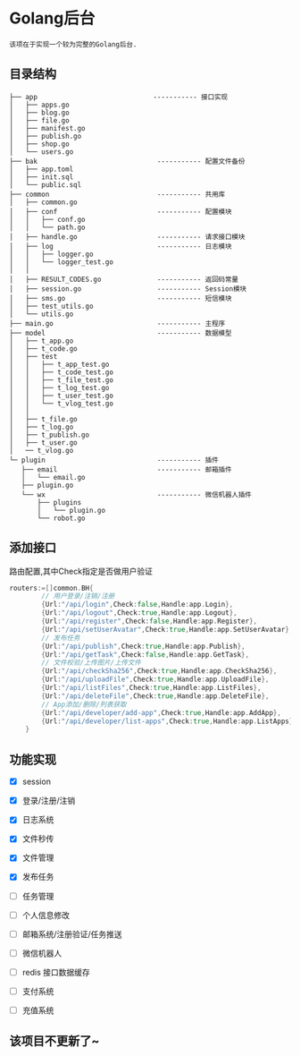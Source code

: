 # Golang后台

    该项在于实现一个较为完整的Golang后台.
    
## 目录结构
    
    ├── app                             ----------- 接口实现
    │   ├── apps.go     
    │   ├── blog.go
    │   ├── file.go
    │   ├── manifest.go
    │   ├── publish.go
    │   ├── shop.go
    │   └── users.go
    ├── bak                              ----------- 配置文件备份
    │   ├── app.toml
    │   ├── init.sql
    │   └── public.sql
    ├── common                           ----------- 共用库
    │   ├── common.go
    │   ├── conf                         ----------- 配置模块
    │   │   ├── conf.go
    │   │   └── path.go
    │   ├── handle.go                    ----------- 请求接口模块
    │   ├── log                          ----------- 日志模块
    │   │   ├── logger.go
    │   │   └── logger_test.go
    │   │   
    │   ├── RESULT_CODES.go              ----------- 返回码常量
    │   ├── session.go                   ----------- Session模块
    │   ├── sms.go                       ----------- 短信模块
    │   ├── test_utils.go
    │   └── utils.go
    ├── main.go                          ----------- 主程序
    ├── model                            ----------- 数据模型
    │   ├── t_app.go
    │   ├── t_code.go
    │   ├── test
    │   │   ├── t_app_test.go
    │   │   ├── t_code_test.go
    │   │   ├── t_file_test.go
    │   │   ├── t_log_test.go
    │   │   ├── t_user_test.go
    │   │   └── t_vlog_test.go
    │   │   
    │   ├── t_file.go
    │   ├── t_log.go
    │   ├── t_publish.go
    │   ├── t_user.go
    │   ── t_vlog.go
    └─ plugin                            ----------- 插件
       ├── email                         ----------- 邮箱插件
       │   └── email.go
       ├── plugin.go
       └── wx                            ----------- 微信机器人插件
           ├── plugins
           │   └── plugin.go
           └── robot.go
    

## 添加接口
路由配置,其中Check指定是否做用户验证
```go
routers:=[]common.BH{
		// 用户登录/注销/注册
		{Url:"/api/login",Check:false,Handle:app.Login},
		{Url:"/api/logout",Check:true,Handle:app.Logout},
		{Url:"/api/register",Check:false,Handle:app.Register},
		{Url:"/api/setUserAvatar",Check:true,Handle:app.SetUserAvatar},
		// 发布任务
		{Url:"/api/publish",Check:true,Handle:app.Publish},
		{Url:"/api/getTask",Check:false,Handle:app.GetTask},
		// 文件校验/上传图片/上传文件
		{Url:"/api/checkSha256",Check:true,Handle:app.CheckSha256},
		{Url:"/api/uploadFile",Check:true,Handle:app.UploadFile},
		{Url:"/api/listFiles",Check:true,Handle:app.ListFiles},
		{Url:"/api/deleteFile",Check:true,Handle:app.DeleteFile},
		// App添加/删除/列表获取
		{Url:"/api/developer/add-app",Check:true,Handle:app.AddApp},
		{Url:"/api/developer/list-apps",Check:true,Handle:app.ListApps},
	}
```

## 功能实现

- [x] session
- [x] 登录/注册/注销
- [x] 日志系统
- [x] 文件秒传
- [x] 文件管理
- [x] 发布任务
- [ ] 任务管理
- [ ] 个人信息修改

- [ ] 邮箱系统/注册验证/任务推送
- [ ] 微信机器人
- [ ] redis 接口数据缓存
- [ ] 支付系统
- [ ] 充值系统

## 该项目不更新了~
